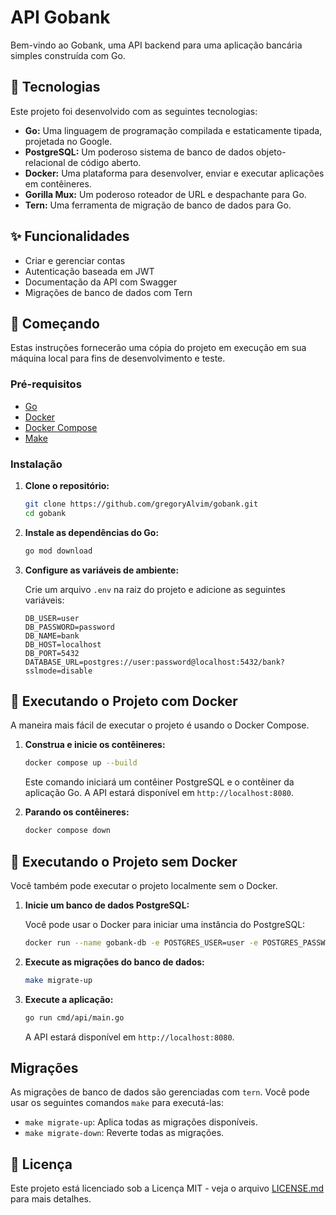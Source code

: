 # API Gobank

Bem-vindo ao Gobank, uma API backend para uma aplicação bancária simples construída com Go.

## 🚀 Tecnologias

Este projeto foi desenvolvido com as seguintes tecnologias:

- **Go:** Uma linguagem de programação compilada e estaticamente tipada, projetada no Google.
- **PostgreSQL:** Um poderoso sistema de banco de dados objeto-relacional de código aberto.
- **Docker:** Uma plataforma para desenvolver, enviar e executar aplicações em contêineres.
- **Gorilla Mux:** Um poderoso roteador de URL e despachante para Go.
- **Tern:** Uma ferramenta de migração de banco de dados para Go.

## ✨ Funcionalidades

- Criar e gerenciar contas
- Autenticação baseada em JWT
- Documentação da API com Swagger
- Migrações de banco de dados com Tern

## 🏁 Começando

Estas instruções fornecerão uma cópia do projeto em execução em sua máquina local para fins de desenvolvimento e teste.

### Pré-requisitos

- [Go](https://golang.org/doc/install)
- [Docker](https://docs.docker.com/get-docker/)
- [Docker Compose](https://docs.docker.com/compose/install/)
- [Make](https://www.gnu.org/software/make/)

### Instalação

1.  **Clone o repositório:**

    ```bash
    git clone https://github.com/gregoryAlvim/gobank.git
    cd gobank
    ```

2.  **Instale as dependências do Go:**

    ```bash
    go mod download
    ```

3.  **Configure as variáveis de ambiente:**

    Crie um arquivo `.env` na raiz do projeto e adicione as seguintes variáveis:

    ```env
    DB_USER=user
    DB_PASSWORD=password
    DB_NAME=bank
    DB_HOST=localhost
    DB_PORT=5432
    DATABASE_URL=postgres://user:password@localhost:5432/bank?sslmode=disable
    ```

## 🐳 Executando o Projeto com Docker

A maneira mais fácil de executar o projeto é usando o Docker Compose.

1.  **Construa e inicie os contêineres:**

    ```bash
    docker compose up --build
    ```

    Este comando iniciará um contêiner PostgreSQL e o contêiner da aplicação Go. A API estará disponível em `http://localhost:8080`.

2.  **Parando os contêineres:**

    ```bash
    docker compose down
    ```

## 🏃 Executando o Projeto sem Docker

Você também pode executar o projeto localmente sem o Docker.

1.  **Inicie um banco de dados PostgreSQL:**

    Você pode usar o Docker para iniciar uma instância do PostgreSQL:

    ```bash
    docker run --name gobank-db -e POSTGRES_USER=user -e POSTGRES_PASSWORD=password -e POSTGRES_DB=bank -p 5432:5432 -d postgres
    ```

2.  **Execute as migrações do banco de dados:**

    ```bash
    make migrate-up
    ```

3.  **Execute a aplicação:**

    ```bash
    go run cmd/api/main.go
    ```

    A API estará disponível em `http://localhost:8080`.

## Migrações

As migrações de banco de dados são gerenciadas com `tern`. Você pode usar os seguintes comandos `make` para executá-las:

- `make migrate-up`: Aplica todas as migrações disponíveis.
- `make migrate-down`: Reverte todas as migrações.

## 📄 Licença

Este projeto está licenciado sob a Licença MIT - veja o arquivo [LICENSE.md](LICENSE.md) para mais detalhes.
